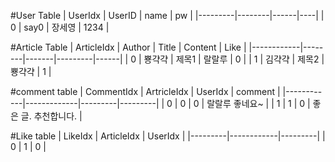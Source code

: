#User Table
| UserIdx | UserID | name | pw |
|---------|--------|------|----|
| 0 | say0 | 장세영 | 1234 |


#Article Table
| ArticleIdx | Author | Title | Content | Like |
|------------|--------|-------|---------|------|
| 0 | 뿅갹갹 | 제목1 | 랄랄루 | 0 |
| 1 | 김갹갹 | 제목2 | 뿅갹갹 | 1 |

#comment table
| CommentIdx | ArtricleIdx | UserIdx | comment |
|------------|-------------|---------|---------|
| 0 | 0 | 0 | 랄랄루 좋네요~ |
| 1 | 1 | 0 | 좋은 글. 추천합니다. |

#Like table
| LikeIdx | ArticleIdx | UserIdx |
|---------|------------|---------|
| 0 | 1 | 0 |